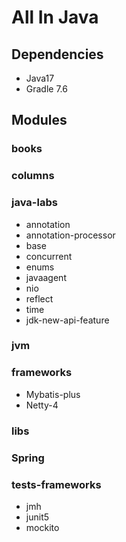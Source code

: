 # All In Java

## Dependencies

- Java17
- Gradle 7.6

## Modules

### books

### columns

### java-labs

- annotation
- annotation-processor
- base
- concurrent
- enums
- javaagent
- nio
- reflect
- time
- jdk-new-api-feature

### jvm

### frameworks

- Mybatis-plus
- Netty-4

### libs

### Spring

### tests-frameworks

- jmh
- junit5
- mockito

